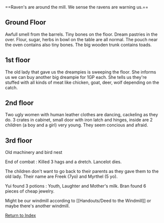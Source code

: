 ==Raven's are around the mill. We sense the ravens are warning us.==

## Ground Floor
Awfull smell from the barrels.
Tiny bones on the floor. Dream pastries in the over.
Flour, sugar, herbs in bowl on the table are all normal.
The pouch near the oven contains also tiny bones.
The big wooden trunk contains toads.

## 1st floor
The old lady that gave us the dreampies is sweeping the floor.
She informs us we can buy another big dreampie for 1GP each.
She tells us they're stuffed with all kinds of meat like chicken, goat, deer, wolf depending on the catch.

## 2nd floor
Two ugly women with human leather clothes are dancing, cackeling as they do.
3 crates in cabinet, small door with iron latch and hinges, inside are 2 children (a boy and a girl) very young. They seem concious and afraid.

## 3rd floor
Old machinery and bird nest

End of combat : Killed 3 hags and a dretch. Lancelot dies.

The children don't want to go back to their parents as they gave them to the old lady.
Their name are Freek (7yo) and Myrthel (5 yo).

Yui found 3 potions : Youth, Laughter and Mother's milk.
Bran found 6 pieces of cheap jewelry.

Might be our windmill according to [[Handouts/Deed to the Windmill]] or maybe there's another windmill.

[Return to Index](_index)
